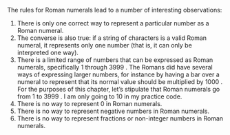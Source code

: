 The rules for Roman numerals lead to a number of interesting observations:
1. There is only one correct way to represent a particular number as a Roman numeral.
2. The converse is also true: if a string of characters is a valid Roman numeral, it represents only one number
(that is, it can only be interpreted one way).
3. There is a limited range of numbers that can be expressed as Roman numerals, specifically 1 through 3999 .
The Romans did have several ways of expressing larger numbers, for instance by having a bar over a numeral
to represent that its normal value should be multiplied by 1000 . For the purposes of this chapter, let’s
stipulate that Roman numerals go from 1 to 3999 . I am only going to 10 in my practice code.
4. There is no way to represent 0 in Roman numerals.
5. There is no way to represent negative numbers in Roman numerals.
6. There is no way to represent fractions or non-integer numbers in Roman numerals.